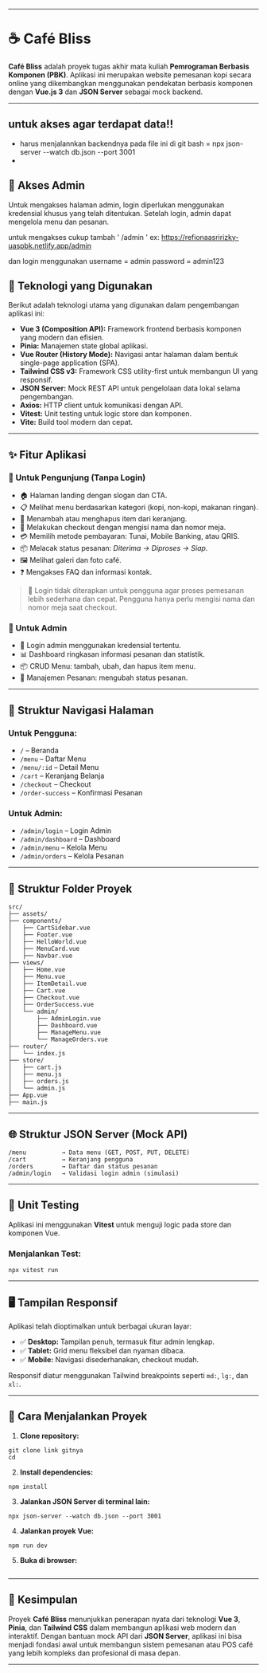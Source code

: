 
---

# ☕ Café Bliss

**Café Bliss** adalah proyek tugas akhir mata kuliah **Pemrograman Berbasis Komponen (PBK)**. Aplikasi ini merupakan website pemesanan kopi secara online yang dikembangkan menggunakan pendekatan berbasis komponen dengan **Vue.js 3** dan **JSON Server** sebagai mock backend.

---
## untuk akses agar terdapat data!!
- harus menjalannkan backendnya pada file ini di git bash = 
npx json-server --watch db.json --port 3001
- 
## 🔐 Akses Admin

Untuk mengakses halaman admin, login diperlukan menggunakan kredensial khusus yang telah ditentukan. Setelah login, admin dapat mengelola menu dan pesanan.

untuk mengakses cukup tambah ' /admin ' 
ex: https://refionaasririzky-uaspbk.netlify.app/admin

dan login menggunakan
username = admin
password = admin123 

## 🧱 Teknologi yang Digunakan

Berikut adalah teknologi utama yang digunakan dalam pengembangan aplikasi ini:

* **Vue 3 (Composition API):** Framework frontend berbasis komponen yang modern dan efisien.
* **Pinia:** Manajemen state global aplikasi.
* **Vue Router (History Mode):** Navigasi antar halaman dalam bentuk single-page application (SPA).
* **Tailwind CSS v3:** Framework CSS utility-first untuk membangun UI yang responsif.
* **JSON Server:** Mock REST API untuk pengelolaan data lokal selama pengembangan.
* **Axios:** HTTP client untuk komunikasi dengan API.
* **Vitest:** Unit testing untuk logic store dan komponen.
* **Vite:** Build tool modern dan cepat.

---

## ✨ Fitur Aplikasi

### 👤 Untuk Pengunjung (Tanpa Login)

* 🏠 Halaman landing dengan slogan dan CTA.
* 📋 Melihat menu berdasarkan kategori (kopi, non-kopi, makanan ringan).
* 🛒 Menambah atau menghapus item dari keranjang.
* 🧾 Melakukan checkout dengan mengisi nama dan nomor meja.
* 💳 Memilih metode pembayaran: Tunai, Mobile Banking, atau QRIS.
* 📦 Melacak status pesanan: *Diterima → Diproses → Siap*.
* 🖼️ Melihat galeri dan foto café.
* ❓ Mengakses FAQ dan informasi kontak.

> 🔎 Login tidak diterapkan untuk pengguna agar proses pemesanan lebih sederhana dan cepat. Pengguna hanya perlu mengisi nama dan nomor meja saat checkout.

### 🔐 Untuk Admin

* 🔐 Login admin menggunakan kredensial tertentu.
* 📊 Dashboard ringkasan informasi pesanan dan statistik.
* 📦 CRUD Menu: tambah, ubah, dan hapus item menu.
* 🧾 Manajemen Pesanan: mengubah status pesanan.

---

## 🧭 Struktur Navigasi Halaman

### Untuk Pengguna:

* `/` – Beranda
* `/menu` – Daftar Menu
* `/menu/:id` – Detail Menu
* `/cart` – Keranjang Belanja
* `/checkout` – Checkout
* `/order-success` – Konfirmasi Pesanan

### Untuk Admin:

* `/admin/login` – Login Admin
* `/admin/dashboard` – Dashboard
* `/admin/menu` – Kelola Menu
* `/admin/orders` – Kelola Pesanan

---

## 📂 Struktur Folder Proyek

```
src/
├── assets/               
├── components/       
│   ├── CartSidebar.vue
│   ├── Footer.vue
│   ├── HelloWorld.vue
│   ├── MenuCard.vue
│   ├── Navbar.vue
├── views/ 
│   ├── Home.vue
│   ├── Menu.vue
│   ├── ItemDetail.vue
│   ├── Cart.vue
│   ├── Checkout.vue
│   ├── OrderSuccess.vue
│   └── admin/
│       ├── AdminLogin.vue
│       ├── Dashboard.vue
│       ├── ManageMenu.vue
│       └── ManageOrders.vue
├── router/      
│   └── index.js
├── store/       
│   ├── cart.js
│   ├── menu.js
│   ├── orders.js
│   └── admin.js
├── App.vue
├── main.js
```

---

## 🌐 Struktur JSON Server (Mock API)

```
/menu          → Data menu (GET, POST, PUT, DELETE)
/cart          → Keranjang pengguna
/orders        → Daftar dan status pesanan
/admin/login   → Validasi login admin (simulasi)
```

---

## 🧪 Unit Testing

Aplikasi ini menggunakan **Vitest** untuk menguji logic pada store dan komponen Vue.

### Menjalankan Test:

```
npx vitest run
```

---

## 🖥️ Tampilan Responsif

Aplikasi telah dioptimalkan untuk berbagai ukuran layar:

* ✅ **Desktop:** Tampilan penuh, termasuk fitur admin lengkap.
* ✅ **Tablet:** Grid menu fleksibel dan nyaman dibaca.
* ✅ **Mobile:** Navigasi disederhanakan, checkout mudah.

Responsif diatur menggunakan Tailwind breakpoints seperti `md:`, `lg:`, dan `xl:`.

---

## 🚀 Cara Menjalankan Proyek

1. **Clone repository:**

```
git clone link gitnya
cd 
```

2. **Install dependencies:**

```
npm install
```

3. **Jalankan JSON Server di terminal lain:**

```
npx json-server --watch db.json --port 3001
```

4. **Jalankan proyek Vue:**

```
npm run dev
```

5. **Buka di browser:**

```hasil dari npm run dev
```

---

## 📌 Kesimpulan

Proyek **Café Bliss** menunjukkan penerapan nyata dari teknologi **Vue 3**, **Pinia**, dan **Tailwind CSS** dalam membangun aplikasi web modern dan interaktif. Dengan bantuan mock API dari **JSON Server**, aplikasi ini bisa menjadi fondasi awal untuk membangun sistem pemesanan atau POS café yang lebih kompleks dan profesional di masa depan.

---


